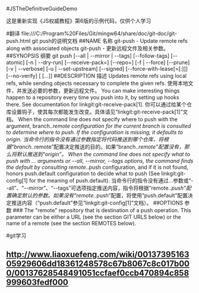 #JSTheDefinitiveGuideDemo

这是重新实现《JS权威教程》第6版的示例代码，仅供个人学习

#翻译 file:///C:/Program%20Files/Git/mingw64/share/doc/git-doc/git-push.html git push的说明文档
##NAME 名称 
git-push - Update remote refs along with associated objects
git-push - 更新远程文件及相关参数。
##SYNOPSIS 纲要
git push [--all | --mirror | --tags] [--follow-tags] [--atomic] [-n | --dry-run] [--receive-pack=<git-receive-pack>]
	   [--repo=<repository>] [-f | --force] [--prune] [-v | --verbose]
	   [-u | --set-upstream] [--signed]
	   [--force-with-lease[=<refname>[:<expect>]]]
	   [--no-verify] [<repository> [<refspec>…​]]
##DESCRIPTION 描述
Updates remote refs using local refs, while sending objects necessary to complete the given refs.
使用本地文件，并发送必要的参数，更新远程文件。
You can make interesting things happen to a repository every time you push into it, by setting up hooks there. See documentation for linkgit:git-receive-pack[1].
你可以通过给某个仓库设置钩子，使其每次都能发生改变。具体请见“linkgit:git-receive-pack[1]”文档。
When the command line does not specify where to push with the <repository> argument, branch.*.remote configuration for the current branch is consulted to determine where to push. If the configuration is missing, it defaults to origin.
当命令行的指令没有通过<repository>参数指定将代码推送到哪个仓库，将根据“branch.*.remote”配置决定推送的目的。如果“branch.*.remote”配置没有，那么将默认推送到“origin”。
When the command line does not specify what to push with <refspec>... arguments or --all, --mirror, --tags options, the command finds the default <refspec> by consulting remote.*.push configuration, and if it is not found, honors push.default configuration to decide what to push (See linkgit:git-config[1] for the meaning of push.default).
当命令行的指令没有通过<refspec>...参数或“--all”、“--mirror”、“--tags”可选项指定推送内容，指令将根据“remote.*.push”配置确定默认的<refspec>参数。如果没有“remote.*.push”配置，将使用“push.default”配置决定推送内容（“push.default”参见“linkgit:git-config[1]”文档）。
##OPTIONS 参数
###<repository>
The "remote" repository that is destination of a push operation. This parameter can be either a URL (see the section GIT URLS below) or the name of a remote (see the section REMOTES below).

#git学习
## http://www.liaoxuefeng.com/wiki/0013739516305929606dd18361248578c67b8067c8c017b000/00137628548491051ccfaef0ccb470894c858999603fedf000

